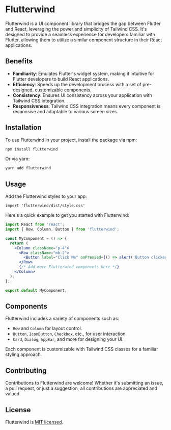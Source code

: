 # Flutterwind

Flutterwind is a UI component library that bridges the gap between Flutter and React, leveraging the power and simplicity of Tailwind CSS. It's designed to provide a seamless experience for developers familiar with Flutter, allowing them to utilize a similar component structure in their React applications.

## Benefits

- **Familiarity**: Emulates Flutter's widget system, making it intuitive for Flutter developers to build React applications.
- **Efficiency**: Speeds up the development process with a set of pre-designed, customizable components.
- **Consistency**: Ensures UI consistency across your application with Tailwind CSS integration.
- **Responsiveness**: Tailwind CSS integration means every component is responsive and adaptable to various screen sizes.

## Installation

To use Flutterwind in your project, install the package via npm:

```bash
npm install flutterwind
```

Or via yarn:

```bash
yarn add flutterwind
```

## Usage

Add the Flutterwind styles to your app:
```
import 'flutterwind/dist/style.css'
```

Here's a quick example to get you started with Flutterwind:

```jsx
import React from 'react';
import { Row, Column, Button } from 'flutterwind';

const MyComponent = () => {
  return (
    <Column className="p-4">
      <Row className="mb-2">
        <Button label="Click Me" onPressed={() => alert('Button clicked!')} />
      </Row>
      {/* Add more Flutterwind components here */}
    </Column>
  );
};

export default MyComponent;
```

## Components

Flutterwind includes a variety of components such as:

- `Row` and `Column` for layout control.
- `Button`, `IconButton`, `Checkbox`, etc., for user interaction.
- `Card`, `Dialog`, `AppBar`, and more for designing your UI.

Each component is customizable with Tailwind CSS classes for a familiar styling approach.

## Contributing

Contributions to Flutterwind are welcome! Whether it's submitting an issue, a pull request, or just a suggestion, all contributions are appreciated and valued.

## License

Flutterwind is [MIT licensed](./LICENSE).